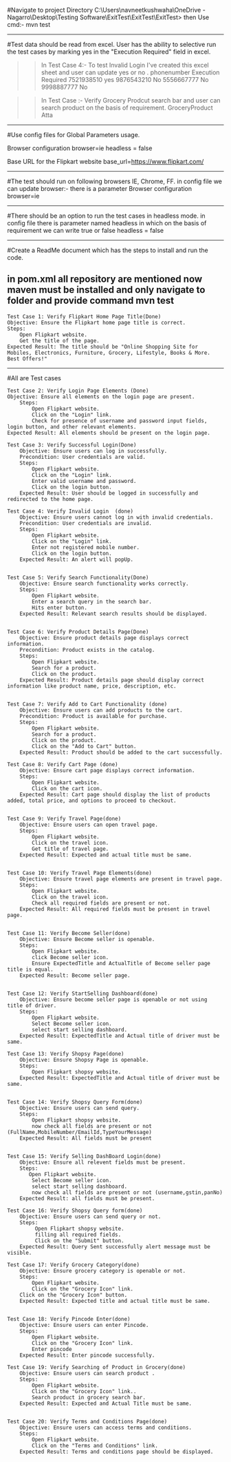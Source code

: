 #Navigate to project Directory
C:\Users\navneetkushwaha\OneDrive - Nagarro\Desktop\Testing Software\ExitTest\ExitTest\ExitTest>
then Use cmd:- mvn test

----------------------------------------------------------------------------------------------------
#Test data should be read from excel. User has the ability to selective run the test cases by marking yes in the "Execution Required" field in excel.
>> In Test Case 4:- To test Invalid Login I've created this excel sheet and user can update yes or no .
phonenumber	Execution Required
7521938510	yes
9876543210	No
5556667777	No
9998887777	No

>>In Test Case :- Verify Grocery Prodcut search bar and user can search product on the basis of requirement.
GroceryProduct
Atta
----------------------------------------------------------------------------------------------------
#Use config files for Global Parameters usage.

Browser configuration
browser=ie
headless = false

Base URL for the Flipkart website
base_url=https://www.flipkart.com/

----------------------------------------------------------------------------------------------------
#The test should run on following browsers IE, Chrome, FF.
in config file we can update browser:-
there is a parameter
Browser configuration
browser=ie 

----------------------------------------------------------------------------------------------------
#There should be an option to run the test cases in headless mode.
in config file there is parameter named headless in which on the basis of requirement we can write true or false
headless = false

----------------------------------------------------------------------------------------------------
#Create a ReadMe document which has the steps to install and run the code.

in pom.xml all repository are mentioned now maven must be installed and only navigate to folder and provide command
mvn test
-----------------------------------------------------------------------------------------------------
    Test Case 1: Verify Flipkart Home Page Title(Done)
    Objective: Ensure the Flipkart home page title is correct.
    Steps:
        Open Flipkart website.
        Get the title of the page.
    Expected Result: The title should be "Online Shopping Site for Mobiles, Electronics, Furniture, Grocery, Lifestyle, Books & More. Best Offers!"

------------------------------------------------------------------------------------------------------
#All are Test cases

    Test Case 2: Verify Login Page Elements (Done)
    Objective: Ensure all elements on the login page are present.
        Steps:
            Open Flipkart website.
            Click on the "Login" link.
        	Check for presence of username and password input fields, login button, and other relevant elements.
    Expected Result: All elements should be present on the login page.

    Test Case 3: Verify Successful Login(Done)
        Objective: Ensure users can log in successfully.
        Precondition: User credentials are valid.
        Steps:
            Open Flipkart website.
            Click on the "Login" link.
            Enter valid username and password.
            Click on the login button.
        Expected Result: User should be logged in successfully and redirected to the home page.
    
    Test Case 4: Verify Invalid Login  (done)
        Objective: Ensure users cannot log in with invalid credentials.
        Precondition: User credentials are invalid.
        Steps:
            Open Flipkart website.
            Click on the "Login" link.
            Enter not registered mobile number.
            Click on the login button.
        Expected Result: An alert will popUp.


    Test Case 5: Verify Search Functionality(Done)
        Objective: Ensure search functionality works correctly.
        Steps:
            Open Flipkart website.
            Enter a search query in the search bar.
            Hits enter button.
        Expected Result: Relevant search results should be displayed.


    Test Case 6: Verify Product Details Page(Done)
        Objective: Ensure product details page displays correct information.
        Precondition: Product exists in the catalog.
        Steps:
            Open Flipkart website.
            Search for a product.
            Click on the product.
        Expected Result: Product details page should display correct information like product name, price, description, etc.


    Test Case 7: Verify Add to Cart Functionality (done)
        Objective: Ensure users can add products to the cart.
        Precondition: Product is available for purchase.
        Steps:
            Open Flipkart website.
            Search for a product.
            Click on the product.
            Click on the "Add to Cart" button.
        Expected Result: Product should be added to the cart successfully.

    Test Case 8: Verify Cart Page (done)
        Objective: Ensure cart page displays correct information.
        Steps:
            Open Flipkart website.
            Click on the cart icon.
        Expected Result: Cart page should display the list of products added, total price, and options to proceed to checkout.


    Test Case 9: Verify Travel Page(done)
        Objective: Ensure users can open travel page.
        Steps:
            Open Flipkart website.
            Click on the travel icon.
            Get title of travel page.
        Expected Result: Expected and actual title must be same.


    Test Case 10: Verify Travel Page Elements(done)
        Objective: Ensure travel page elements are present in travel page.
        Steps:
            Open Flipkart website.
            Click on the travel icon.
            Check all required fields are present or not.
        Expected Result: All required fields must be present in travel page.


    Test Case 11: Verify Become Seller(done)
        Objective: Ensure Become seller is openable.
        Steps:
            Open Flipkart website.
            click Become seller icon.
            Ensure ExpectedTitle and ActualTitle of Become seller page title is equal.
        Expected Result: Become seller page.


    Test Case 12: Verify StartSelling Dashboard(done)
        Objective: Ensure become seller page is openable or not using title of driver.
        Steps:
            Open Flipkart website.
            Select Become seller icon.
            select start selling dashboard.
        Expected Result: ExpectedTitle and Actual title of driver must be same.

    Test Case 13: Verify Shopsy Page(done)
        Objective: Ensure Shopsy Page is openable.
        Steps:
            Open Flipkart shopsy website.
        Expected Result: ExpectedTitle and Actual title of driver must be same.


    Test Case 14: Verify Shopsy Query Form(done)
        Objective: Ensure users can send query.
        Steps:
            Open Flipkart shopsy website.
            now check all fields are present or not (FullName,MobileNumber/EmailId,TypeYourMessage)
        Expected Result: All fields must be present


    Test Case 15: Verify Selling DashBoard Login(done)
        Objective: Ensure all relevent fields must be present.
        Steps:
           Open Flipkart website.
            Select Become seller icon.
            select start selling dashboard.
            now check all fields are present or not (username,gstin,panNo)
        Expected Result: all fields must be present.
        
    Test Case 16: Verify Shopsy Query form(done)
        Objective: Ensure users can send query or not.
        Steps:
             Open Flipkart shopsy website.
             filling all required fields.
             Click on the "Submit" button.
        Expected Result: Query Sent successfully alert message must be visible.

    Test Case 17: Verify Grocery Category(done)
        Objective: Ensure grocery category is openable or not.
        Steps:
            Open Flipkart website.
            Click on the "Grocery Icon" link.
        Click on the "Grocery Icon" button.
        Expected Result: Expected title and actual title must be same.


    Test Case 18: Verify Pincode Enter(done)
        Objective: Ensure users can enter Pincode.
        Steps:
            Open Flipkart website.
            Click on the "Grocery Icon" link.
            Enter pincode 
        Expected Result: Enter pincode successfully.

    Test Case 19: Verify Searching of Product in Grocery(done)
        Objective: Ensure users can search product .
        Steps:
            Open Flipkart website.
            Click on the "Grocery Icon" link..
            Search product in grocery search bar.
        Expected Result: Expected and Actual Title must be same.


    Test Case 20: Verify Terms and Conditions Page(done)
        Objective: Ensure users can access terms and conditions.
        Steps:
            Open Flipkart website.
            Click on the "Terms and Conditions" link.
        Expected Result: Terms and conditions page should be displayed.







